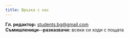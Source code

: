 ```yaml
---
title: Връзка с нас
---
```


**Гл. редактор:** <students.bg@gmail.com>  
**Съмишленици--разказвачи:** всеки си ходи с пощата

